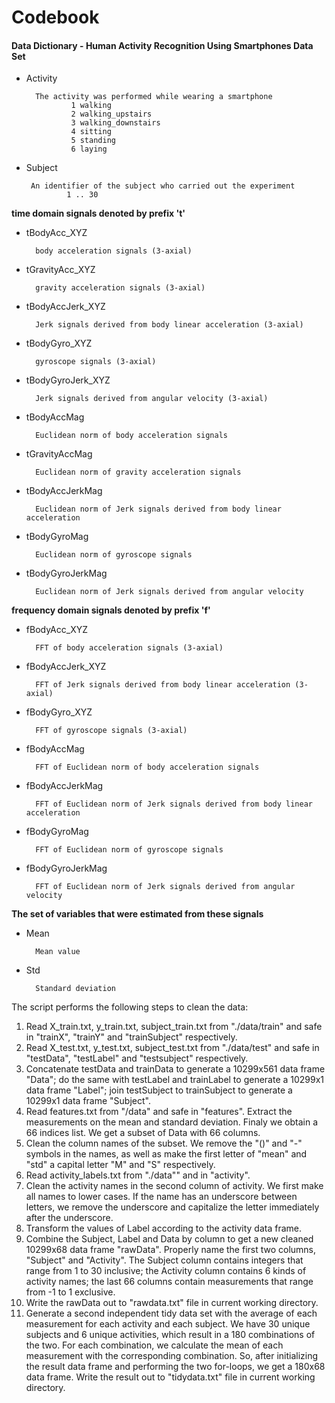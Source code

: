 Codebook
========

#### Data Dictionary - Human Activity Recognition Using Smartphones Data Set

- Activity

        The activity was performed while wearing a smartphone
                1 walking
                2 walking_upstairs
                3 walking_downstairs
                4 sitting
                5 standing
                6 laying

-  Subject

        An identifier of the subject who carried out the experiment
                1 .. 30


**time domain signals denoted by prefix 't'**

- tBodyAcc_XYZ

        body acceleration signals (3-axial)

- tGravityAcc_XYZ

        gravity acceleration signals (3-axial)

- tBodyAccJerk_XYZ

        Jerk signals derived from body linear acceleration (3-axial)

- tBodyGyro_XYZ

        gyroscope signals (3-axial)

- tBodyGyroJerk_XYZ

        Jerk signals derived from angular velocity (3-axial)

- tBodyAccMag

        Euclidean norm of body acceleration signals

- tGravityAccMag

        Euclidean norm of gravity acceleration signals

- tBodyAccJerkMag

        Euclidean norm of Jerk signals derived from body linear acceleration

- tBodyGyroMag

        Euclidean norm of gyroscope signals

- tBodyGyroJerkMag

        Euclidean norm of Jerk signals derived from angular velocity


**frequency domain signals denoted by prefix 'f'**

- fBodyAcc_XYZ

        FFT of body acceleration signals (3-axial)

- fBodyAccJerk_XYZ

        FFT of Jerk signals derived from body linear acceleration (3-axial)

- fBodyGyro_XYZ

        FFT of gyroscope signals (3-axial)

- fBodyAccMag

        FFT of Euclidean norm of body acceleration signals

- fBodyAccJerkMag

        FFT of Euclidean norm of Jerk signals derived from body linear acceleration

- fBodyGyroMag

        FFT of Euclidean norm of gyroscope signals

- fBodyGyroJerkMag

        FFT of Euclidean norm of Jerk signals derived from angular velocity


**The set of variables that were estimated from these signals**

- Mean

        Mean value

- Std

        Standard deviation





The script performs the following steps to clean the data:

1. Read X_train.txt, y_train.txt, subject_train.txt from "./data/train" and safe in "trainX", "trainY" and "trainSubject" respectively.
2. Read X_test.txt, y_test.txt, subject_test.txt from "./data/test" and safe in "testData", "testLabel" and "testsubject" respectively.
3. Concatenate testData and trainData to generate a 10299x561 data frame "Data"; do the same with testLabel and trainLabel to generate a 10299x1 data frame "Label"; join testSubject to trainSubject to generate a 10299x1 data frame "Subject".
4. Read features.txt from "/data" and safe in "features". Extract the measurements on the mean and standard deviation. Finaly we obtain a 66 indices list. We get a subset of Data with 66 columns.
5. Clean the column names of the subset. We remove the "()" and "-" symbols in the names, as well as make the first letter of "mean" and "std" a capital letter "M" and "S" respectively.
6. Read activity_labels.txt  from  "./data"" and in "activity".
7. Clean the activity names in the second column of activity. We first make all names to lower cases. If the name has an underscore between letters, we remove the underscore and capitalize the letter immediately after the underscore.
8. Transform the values of Label according to the activity data frame.
9. Combine the Subject, Label and Data by column to get a new cleaned 10299x68 data frame "rawData". Properly name the first two columns, "Subject" and "Activity". The Subject column contains integers that range from 1 to 30 inclusive; the Activity column contains 6 kinds of activity names; the last 66 columns contain measurements that range from -1 to 1 exclusive.
10. Write the rawData out to "rawdata.txt" file in current working directory.
11. Generate a second independent tidy data set with the average of each measurement for each activity and each subject. 
 We have 30 unique subjects and 6 unique activities, which result in a 180 combinations of the two. For each combination, we calculate the mean of each measurement with the corresponding combination. So, after initializing the result data frame and performing the two for-loops, we get a 180x68 data frame.
Write the result out to "tidydata.txt" file in current working directory.



